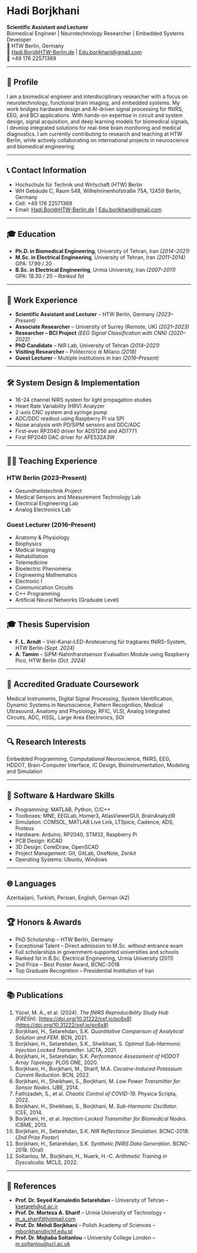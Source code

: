 
# Hadi Borjkhani

**Scientific Assistant and Lecturer**  
Biomedical Engineer | Neurotechnology Researcher | Embedded Systems Developer  
📍 HTW Berlin, Germany  
📧 Hadi.Borj@HTW-Berlin.de | Edu.borjkhani@gmail.com  
📱 +49 176 22571369  

---

## 🧠 Profile

I am a biomedical engineer and interdisciplinary researcher with a focus on neurotechnology, functional brain imaging, and embedded systems. My work bridges hardware design and AI-driven signal processing for fNIRS, EEG, and BCI applications. With hands-on expertise in circuit and system design, signal acquisition, and deep learning models for biomedical signals, I develop integrated solutions for real-time brain monitoring and medical diagnostics. I am currently contributing to research and teaching at HTW Berlin, while actively collaborating on international projects in neuroscience and biomedical engineering.

---

## 📞 Contact Information

- Hochschule für Technik und Wirtschaft (HTW) Berlin  
- WH Gebäude C, Raum 548, Wilhelminenhofstraße 75A, 12459 Berlin, Germany  
- Cell: +49 176 22571369  
- Email: Hadi.Borj@HTW-Berlin.de | Edu.borjkhani@gmail.com

---

## 🎓 Education

- **Ph.D. in Biomedical Engineering**, University of Tehran, Iran *(2014–2021)*  
- **M.Sc. in Electrical Engineering**, University of Tehran, Iran *(2011–2014)*  
  GPA: 17.99 / 20  
- **B.Sc. in Electrical Engineering**, Urmia University, Iran *(2007–2011)*  
  GPA: 18.30 / 20 – *Ranked 1st*

---

## 💼 Work Experience

- **Scientific Assistant and Lecturer** – HTW Berlin, Germany *(2023–Present)*  
- **Associate Researcher** – University of Surrey (Remote, UK) *(2021–2023)*  
- **Researcher – BCI Project** *(EEG Signal Classification with CNN)* *(2020–2022)*  
- **PhD Candidate** – NIR Lab, University of Tehran *(2014–2021)*  
- **Visiting Researcher** – Politecnico di Milano *(2018)*  
- **Guest Lecturer** – Multiple institutions in Iran *(2016–Present)*

---

## 🛠 System Design & Implementation

- 16–24 channel NIRS system for light propagation studies  
- Heart Rate Variability (HRV) Analyzer  
- 2-axis CNC system and syringe pump  
- ADC/DDC readout using Raspberry Pi via SPI  
- Noise analysis with PD/SiPM sensors and DDC/ADC  
- First-ever RP2040 driver for ADS1256 and AD7771  
- First RP2040 DAC driver for AFE532A3W  

---

## 👨‍🏫 Teaching Experience

### HTW Berlin (2023–Present)
- Gesundheitstechnik Project  
- Medical Sensors and Measurement Technology Lab  
- Electrical Engineering Lab  
- Analog Electronics Lab

### Guest Lecturer (2016–Present)
- Anatomy & Physiology  
- Biophysics  
- Medical Imaging  
- Rehabilitation  
- Telemedicine  
- Bioelectric Phenomena  
- Engineering Mathematics  
- Electronic I  
- Communication Circuits  
- C++ Programming  
- Artificial Neural Networks (Graduate Level)

---

## 🎓 Thesis Supervision

- **F. L. Arndt** – Viel-Kanal-LED-Ansteuerung für tragbares fNIRS-System, HTW Berlin *(Sept. 2024)*  
- **A. Tamim** – SiPM-Nahinfrarotsensor Evaluation Module using Raspberry Pico, HTW Berlin *(Oct. 2024)*

---

## 📖 Accredited Graduate Coursework

Medical Instruments, Digital Signal Processing, System Identification, Dynamic Systems in Neuroscience, Pattern Recognition, Medical Ultrasound, Anatomy and Physiology, RFIC, VLSI, Analog Integrated Circuits, ADC, HSSL, Large Area Electronics, SOI

---

## 🔍 Research Interests

Embedded Programming, Computational Neuroscience, fNIRS, EEG, HDDOT, Brain-Computer Interface, IC Design, Bioinstrumentation, Modeling and Simulation

---

## 🧠 Software & Hardware Skills

- Programming: MATLAB, Python, C/C++  
- Toolboxes: MNE, EEGLab, Homer3, AtlasViewerGUI, BrainAnalyzIR  
- Simulation: COMSOL, MATLAB Live Link, LTSpice, Cadence, ADS, Proteus  
- Hardware: Arduino, RP2040, STM32, Raspberry Pi  
- PCB Design: KiCAD  
- 3D Design: CorelDraw, OpenSCAD  
- Project Management: Git, GitLab, OneNote, Zenkit  
- Operating Systems: Ubuntu, Windows

---

## 🌐 Languages

Azerbaijani, Turkish, Persian, English, German (A2)

---

## 🏆 Honors & Awards

- PhD Scholarship – HTW Berlin, Germany  
- Exceptional Talent – Direct admission to M.Sc. without entrance exam  
- Full scholarships in government-supported universities and schools  
- Ranked 1st in B.Sc. Electrical Engineering, Urmia University (2011)  
- 2nd Prize – Best Poster Award, BCNC-2018  
- Top Graduate Recognition – Presidential Institution of Iran

---

## 📚 Publications

1. Yücel, M. A., et al. (2024). *The fNIRS Reproducibility Study Hub (FRESH)*. [https://doi.org/10.31222/osf.io/pc6x8](https://doi.org/10.31222/osf.io/pc6x8)  
2. Borjkhani, H., Setarehdan, S.K. *Quantitative Comparison of Analytical Solution and FEM*. BCN, 2021.  
3. Borjkhani, H., Setarehdan, S.K., Sheikhaei, S. *Optimal Sub-Harmonic Injection Locked Transmitter*. IJCTA, 2021.  
4. Borjkhani, H., Setarehdan, S.K. *Performance Assessment of HDDOT Array Topology*. PLOS ONE, 2020.  
5. Borjkhani, H., Borjkhani, M., Sharif, M.A. *Cocaine-Induced Potassium Current Reduction*. BCN, 2022.  
6. Borjkhani, H., Sheikhaei, S., Borjkhani, M. *Low Power Transmitter for Sensor Nodes*. IJBE, 2014.  
7. Fathizadeh, S., et al. *Chaotic Control of COVID-19*. Physica Scripta, 2022.  
8. Borjkhani, H., Sheikhaei, S., Borjkhani, M. *Sub-Harmonic Oscillator*. ICEE, 2014.  
9. Borjkhani, H., et al. *Injection-Locked Transmitter for Biomedical Nodes*. ICBME, 2013.  
10. Borjkhani, H., Setarehdan, S.K. *NIR Reflectance Simulation*. BCNC-2018. (*2nd Prize Poster*)  
11. Borjkhani, H., Setarehdan, S.K. *Synthetic fNIRS Data Generation*. BCNC-2018. (Oral)  
12. Soltanlou, M., Borjkhani, H., Nuerk, H.-C. *Arithmetic Training in Dyscalculia*. MCLS, 2022.

---

## 📇 References

- **Prof. Dr. Seyed Kamaledin Setarehdan** – University of Tehran – ksetareh@ut.ac.ir  
- **Prof. Dr. Morteza A. Sharif** – Urmia University of Technology – m_a_sharif@hotmail.com  
- **Prof. Dr. Mehdi Borjkhani** – Polish Academy of Sciences – mborjkhani@ichf.edu.pl  
- **Prof. Dr. Mojtaba Soltanlou** – University College London – m.soltanlou@ucl.ac.uk
